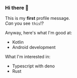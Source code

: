 ### Hi there 👋

This is my **first** profile message.  
*Can* you see `this`!?

Anyway, here's what I'm good at:

- Kotlin
- Android development

What I'm interested in:

- Typescript with deno
- Rust

<!--
**turastory/turastory** is a ✨ _special_ ✨ repository because its `README.md` (this file) appears on your GitHub profile.

Here are some ideas to get you started:

- 🔭 I’m currently working on ...
- 🌱 I’m currently learning ...
- 👯 I’m looking to collaborate on ...
- 🤔 I’m looking for help with ...
- 💬 Ask me about ...
- 📫 How to reach me: ...
- 😄 Pronouns: ...
- ⚡ Fun fact: ...
-->
